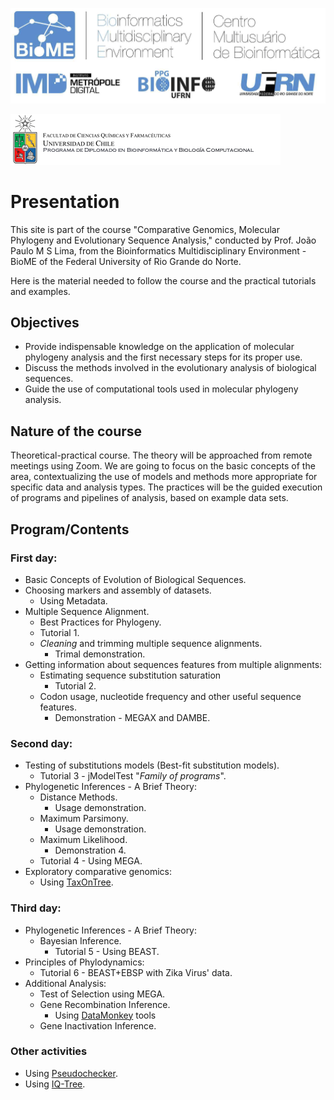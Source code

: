 ![Biome](BioME.png)

![UChile](UChile.png)

# Presentation

This site is part of the course "Comparative Genomics, Molecular Phylogeny and Evolutionary Sequence Analysis," conducted by Prof. João Paulo M S Lima, from the Bioinformatics Multidisciplinary Environment - BioME of the Federal University of Rio Grande do Norte.

Here is the material needed to follow the course and the practical tutorials and examples.

## Objectives

- Provide indispensable knowledge on the application of molecular phylogeny analysis and the first necessary steps for its proper use.
- Discuss the methods involved in the evolutionary analysis of biological sequences.
- Guide the use of computational tools used in molecular phylogeny analysis.

## Nature of the course

Theoretical-practical course. The theory will be approached from remote meetings using Zoom. We are going to focus on the basic concepts of the area, contextualizing the use of models and methods more appropriate for specific data and analysis types. The practices will be the guided execution of programs and pipelines of analysis, based on example data sets.

## Program/Contents

### First day:

- Basic Concepts of Evolution of Biological Sequences.
- Choosing markers and assembly of datasets.
  - Using Metadata.
- Multiple Sequence Alignment.
  - Best Practices for Phylogeny.
  - Tutorial 1.
  - *Cleaning* and trimming multiple sequence alignments.
    - Trimal demonstration.
- Getting information about sequences features from multiple alignments:
  - Estimating sequence substitution saturation
    - Tutorial 2.
  - Codon usage, nucleotide frequency and other useful sequence features.
    - Demonstration - MEGAX and DAMBE.

### Second day:

- Testing of substitutions models (Best-fit substitution models).
  - Tutorial 3 - jModelTest "*Family of programs*".
- Phylogenetic Inferences - A Brief Theory: 
  - Distance Methods.
    - Usage demonstration. 
  - Maximum Parsimony.
    - Usage demonstration.
  - Maximum Likelihood.
    - Demonstration 4.
  - Tutorial 4 - Using MEGA.
- Exploratory comparative genomics: 
  - Using [TaxOnTree](http://bioinfo.icb.ufmg.br/taxontree/).

### Third day:

- Phylogenetic Inferences - A Brief Theory:
  - Bayesian Inference.
    - Tutorial 5 - Using BEAST.
- Principles of Phylodynamics:
  - Tutorial 6 - BEAST+EBSP with Zika Virus' data.
- Additional Analysis:
  - Test of Selection using MEGA.
  - Gene Recombination Inference.
    - Using [DataMonkey](https://www.datamonkey.org/) tools
  - Gene Inactivation Inference.

### Other activities

- Using [Pseudochecker]([PseudoChecker](http://pseudochecker.ciimar.up.pt/pseudochecker/index.html)).
- Using [IQ-Tree](http://www.iqtree.org/doc/Tutorial).
